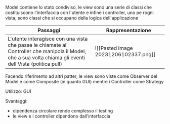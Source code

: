 Model contiene lo stato condiviso, le view sono una serie di classi che costituiscono l'interfaccia con l'utente e infine i controller, uno pe rogni vista, sono classi che si occupano della logica dell'applicazione

| Passaggi                                                                                                                                   | Rappresentazione                     |
| ------------------------------------------------------------------------------------------------------------------------------------------ | ------------------------------------ |
| L'utente interagisce con una vista che passe le chiamate al Controller che manipola il Model, che a sua volta chiama gli eventi dell Vista (politica pull) | ![[Pasted image 20231206102337.png]] |
Facendo riferimento ad altri patter, le view sono viste come Observer del Model e come Composite (in quanto GUI) mentre i Controller come Strategy

Utilizzo: GUI

Svantaggi: 
- dipendenza circolare rende complesso il testing
- le view e i controller dipendono dall'interfaccia
